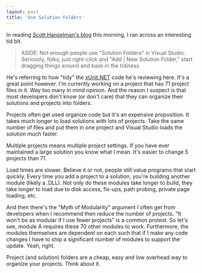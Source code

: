 ```yaml
---
layout: post  
title: 'Use Solution Folders'
---
```

In reading [Scott Hanselman's blog](http://feeds.feedburner.com/~r/ScottHanselman/~3/272745966/TheWeeklySourceCode24ExtensibilityEditionPlugInsProvidersAttributesAddInsAndModulesInNET.aspx) this morning, I ran across an interesting tid bit.

> ASIDE: Not enough people use "Solution Folders" in Visual Studio. Seriously, folks, just right-click and "Add | New Solution Folder," start dragging things around and bask in the tidiness

He's referring to how "tidy" the [xUnit.NET](http://www.codeplex.com/xunit) code he's reviewing here. It's a great point however. I'm currently working on a project that has 71 project files in it. Way too many in mind opinion. And the reason I suspect is that most developers don't know (or don't care) that they can organize their solutions and projects into folders.

Projects often get used organize code but it's an expensive proposition. It takes much longer to load solutions with lots of projects. Take the same number of files and put them in one project and Visual Studio loads the solution much faster.

Multiple projects means multiple project settings. If you have ever maintained a large solution you know what I mean. It's easier to change 5 projects than 71.

Load times are slower. Believe it or not, people still value programs that start quickly. Every time you add a project to a solution, you're building another module (likely a .DLL). Not only do these modules take longer to build, they take longer to load due to disk access, fix-ups, path probing, private page loading, etc.

And then there's the "Myth of Modularity" argument I often get from developers when I recommend then reduce the number of projects. "It won't be as modular if I use fewer projects" is a common protest. So let's see, module A requires these 70 other modules to work. Furthermore, the modules themselves are dependent on each such that if I make any code changes I have to ship a significant number of modules to support the update. Yeah, right.

Project (and solution) folders are a cheap, easy and low overhead way to organize your projects. Think about it.

